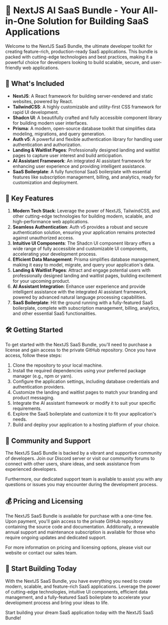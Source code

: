 # 🚀 NextJS AI SaaS Bundle - Your All-in-One Solution for Building SaaS Applications

Welcome to the NextJS SaaS Bundle, the ultimate developer toolkit for creating feature-rich, production-ready SaaS applications. This bundle is packed with cutting-edge technologies and best practices, making it a powerful choice for developers looking to build scalable, secure, and user-friendly web applications.

## 🌟 What's Included

-   **NextJS**: A React framework for building server-rendered and static websites, powered by React.
-   **TailwindCSS**: A highly customizable and utility-first CSS framework for rapid UI development.
-   **Shadcn UI**: A beautifully crafted and fully accessible component library for building modern user interfaces.
-   **Prisma**: A modern, open-source database toolkit that simplifies data modeling, migrations, and query generation.
-   **Auth v5**: A powerful and flexible authentication library for handling user authentication and authorization.
-   **Landing & Waitlist Pages**: Professionally designed landing and waitlist pages to capture user interest and build anticipation.
-   **AI Assistant Framework**: An integrated AI assistant framework for enhancing user experience and providing intelligent assistance.
-   **SaaS Boilerplate**: A fully functional SaaS boilerplate with essential features like subscription management, billing, and analytics, ready for customization and deployment.

## 🎯 Key Features

1. **Modern Tech Stack**: Leverage the power of NextJS, TailwindCSS, and other cutting-edge technologies for building modern, scalable, and high-performance web applications.
2. **Seamless Authentication**: Auth v5 provides a robust and secure authentication solution, ensuring your application remains protected against unauthorized access.
3. **Intuitive UI Components**: The Shadcn UI component library offers a wide range of fully accessible and customizable UI components, accelerating your development process.
4. **Efficient Data Management**: Prisma simplifies database management, making it easy to model, migrate, and query your application's data.
5. **Landing & Waitlist Pages**: Attract and engage potential users with professionally designed landing and waitlist pages, building excitement for your upcoming product.
6. **AI Assistant Integration**: Enhance user experience and provide intelligent assistance with the integrated AI assistant framework, powered by advanced natural language processing capabilities.
7. **SaaS Boilerplate**: Hit the ground running with a fully-featured SaaS boilerplate, complete with subscription management, billing, analytics, and other essential SaaS functionalities.

## 🛠️ Getting Started

To get started with the NextJS SaaS Bundle, you'll need to purchase a license and gain access to the private GitHub repository. Once you have access, follow these steps:

1. Clone the repository to your local machine.
2. Install the required dependencies using your preferred package manager (e.g., npm or yarn).
3. Configure the application settings, including database credentials and authentication providers.
4. Customize the landing and waitlist pages to match your branding and product messaging.
5. Integrate the AI assistant framework or modify it to suit your specific requirements.
6. Explore the SaaS boilerplate and customize it to fit your application's needs.
7. Build and deploy your application to a hosting platform of your choice.

## 🤝 Community and Support

The NextJS SaaS Bundle is backed by a vibrant and supportive community of developers. Join our Discord server or visit our community forums to connect with other users, share ideas, and seek assistance from experienced developers.

Furthermore, our dedicated support team is available to assist you with any questions or issues you may encounter during the development process.

## 💰 Pricing and Licensing

The NextJS SaaS Bundle is available for purchase with a one-time fee. Upon payment, you'll gain access to the private GitHub repository containing the source code and documentation. Additionally, a renewable annual support and maintenance subscription is available for those who require ongoing updates and dedicated support.

For more information on pricing and licensing options, please visit our website or contact our sales team.

## 🚀 Start Building Today

With the NextJS SaaS Bundle, you have everything you need to create modern, scalable, and feature-rich SaaS applications. Leverage the power of cutting-edge technologies, intuitive UI components, efficient data management, and a fully-featured SaaS boilerplate to accelerate your development process and bring your ideas to life.

Start building your dream SaaS application today with the NextJS SaaS Bundle!
